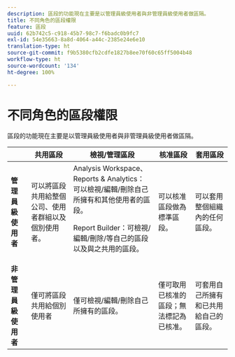 ```yaml
---
description: 區段的功能現在主要是以管理員級使用者與非管理員級使用者做區隔。
title: 不同角色的區段權限
feature: 區段
uuid: 62b742c5-c918-45b7-98c7-f6badc0b9fc7
exl-id: 54e35663-8a8d-4064-a44c-2385e24e6e10
translation-type: ht
source-git-commit: f9b5380cfb2cdfe1827b8ee70f60c65ff5004b48
workflow-type: ht
source-wordcount: '134'
ht-degree: 100%

---
```


# 不同角色的區段權限

區段的功能現在主要是以管理員級使用者與非管理員級使用者做區隔。

<table id="table_13F72FD90C964B86BD4B51E6F51ED292"> 
 <thead> 
  <tr> 
   <th colname="col1" class="entry"></th> 
   <th colname="col2" class="entry"> 共用區段 </th> 
   <th colname="col3" class="entry"> 檢視/管理區段 </th> 
   <th colname="col4" class="entry"> 核准區段 </th> 
   <th colname="col5" class="entry"> 套用區段 </th> 
  </tr> 
 </thead>
 <tbody> 
  <tr> 
   <td colname="col1"> <b>管理員級使用者</b> </td> 
   <td colname="col2"> 可以將區段共用給整個公司、使用者群組以及個別使用者。 </td> 
   <td colname="col3"> <span class="keyword">Analysis Workspace、Reports &amp; Analytics</span>：可以檢視/編輯/刪除自己所擁有和其他使用者的區段。 <p> <span class="keyword">Report Builder</span>：可檢視/編輯/刪除/等自己的區段以及與之共用的區段。 </p> </td> 
   <td colname="col4"> 可以核准區段做為標準區段。 </td> 
   <td colname="col5"> 可以套用整個組織內的任何區段。 </td> 
  </tr> 
  <tr> 
   <td colname="col1"> <b>非管理員級使用者</b> </td> 
   <td colname="col2"> 僅可將區段共用給個別使用者 </td> 
   <td colname="col3"> 僅可檢視/編輯/刪除自己所擁有的區段。 </td> 
   <td colname="col4"> 僅可取用已核准的區段；無法標記為已核准。 </td> 
   <td colname="col5"> 可套用自己所擁有和已共用給自己的區段。 </td> 
  </tr> 
 </tbody> 
</table>
